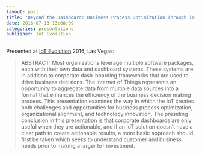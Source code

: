 ```yaml
---
layout: post
title: "Beyond the Dashboard: Business Process Optimization Through IoT Data Analytics"
date: 2016-07-13 13:08:09
categories: presentations 
publisher: IoT Evolution
---
```


Presented at [IoT Evolution](http://www.iotevolutionexpo.com/) 2016, Las Vegas:

> ABSTRACT: Most organizations leverage multiple software packages, each with their own data and dashboard systems. These systems are in addition to corporate dash-boarding frameworks that are used to drive business decisions. The Internet of Things represents an opportunity to aggregate data from multiple data sources into a format that enhances the efficiency of the business decision making process. This presentation examines the way in which the IoT creates both challenges and opportunities for business process optimization, organizational alignment, and technology innovation. The presiding conclusion in this presentation is that corporate dashboards are only useful when they are actionable, and if an IoT solution doesn’t have a clear path to create actionable results, a more basic approach should first be taken which seeks to understand customer and business needs prior to making a larger IoT investment.

